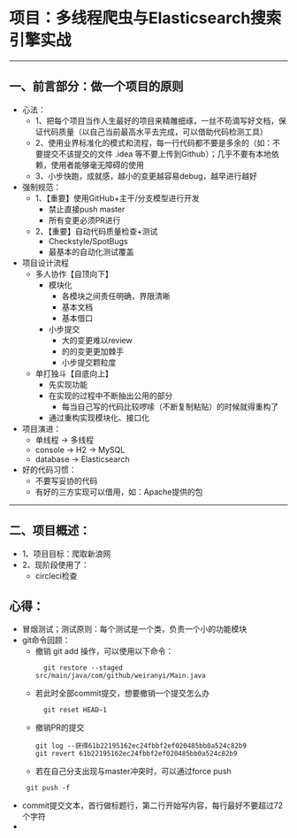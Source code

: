 # 项目：多线程爬虫与Elasticsearch搜索引擎实战
*** 
## 一、前言部分：做一个项目的原则
- 心法：
    - 1、把每个项目当作人生最好的项目来精雕细琢，一丝不苟滴写好文档，保证代码质量（以自己当前最高水平去完成，可以借助代码检测工具）
    - 2、使用业界标准化的模式和流程，每一行代码都不要是多余的（如：不要提交不该提交的文件 .idea 等不要上传到Github）；几乎不要有本地依赖，使用者能够毫无障碍的使用
    - 3、小步快跑，成就感，越小的变更越容易debug，越早进行越好
- 强制规范：
    - 1、【重要】使用GitHub+主干/分支模型进行开发
        - 禁止直接push master
        - 所有变更必须PR进行
    - 2、【重要】自动代码质量检查+测试
        - Checkstyle/SpotBugs
        - 最基本的自动化测试覆盖
- 项目设计流程
    - 多人协作【自顶向下】
        - 模块化
            - 各模块之间责任明确，界限清晰
            - 基本文档
            - 基本借口
        - 小步提交
            - 大的变更难以review
            - 的的变更更加棘手
            - 小步提交颗粒度 
    - 单打独斗【自底向上】
        - 先实现功能
        - 在实现的过程中不断抽出公用的部分
            - 每当自己写的代码比较啰嗦（不断复制粘贴）的时候就得重构了
        - 通过重构实现模块化、接口化
- 项目演进：
    - 单线程 -> 多线程
    - console -> H2 -> MySQL
    - database -> Elasticsearch
- 好的代码习惯：
    - 不要写妥协的代码
    - 有好的三方实现可以借用，如：Apache提供的包
***
## 二、项目概述：
- 1、项目目标：爬取新浪网
- 2、现阶段使用了：
    - circleci检查
  
## 心得：
- 冒烟测试；测试原则：每个测试是一个类，负责一个小的功能模块
- git命令回顾：
    - 撤销 git add 操作，可以使用以下命令：
      ```shell
        git restore --staged src/main/java/com/github/weiranyi/Main.java
      ```
    - 若此时全部commit提交，想要撤销一个提交怎么办
      ```shell
        git reset HEAD~1
      ```
    - 撤销PR的提交 
      ```shell
      git log --获得61b22195162ec24fbbf2ef020485bb0a524c82b9
      git revert 61b22195162ec24fbbf2ef020485bb0a524c82b9
      ```
    - 若在自己分支出现与master冲突时，可以通过force push
     ```shell
      git push -f
     ```
- commit提交文本，首行做标题行，第二行开始写内容，每行最好不要超过72个字符
- 



